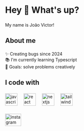 <h1 align="left">Hey 👋 What's up?</h1>

###

<p align="left">My name is João Victor!</p>

###

<h2 align="left">About me</h2>

###

<p align="left">✨ Creating bugs since 2024<br>📚 I'm currently learning Typescript<br>🎯 Goals: solve problems creatively<br></p>

###

<h2 align="left">I code with</h2>

###

<div align="left">
  <img src="https://cdn.jsdelivr.net/gh/devicons/devicon/icons/javascript/javascript-original.svg" height="40" alt="javascript logo"  />
  <img width="12" />
  <img src="https://cdn.jsdelivr.net/gh/devicons/devicon/icons/react/react-original.svg" height="40" alt="react logo"  />
  <img width="12" />
  <img src="https://cdn.jsdelivr.net/gh/devicons/devicon/icons/nextjs/nextjs-original.svg" height="40" alt="nextjs logo"  />
  <img width="12" />
  <img src="https://cdn.jsdelivr.net/gh/devicons/devicon/icons/tailwindcss/tailwindcss-original-wordmark.svg" height="40" alt="tailwindcss logo"  />
</div>

###

###

<a href="https://www.instagram.com/joaoovv1/" target="_blank">
    <div>
        <img src="https://raw.githubusercontent.com/maurodesouza/profile-readme-generator/master/src/assets/icons/social/instagram/default.svg" width="52"   height="40" alt="instagram logo"  />
    </div>
</a>

###
